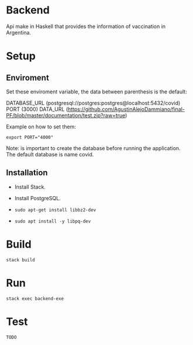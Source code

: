 # Backend

Api make in Haskell that provides the information of vaccination in Argentina.

# Setup

## Enviroment

Set these enviroment variable, the data between parenthesis is the default:

DATABASE_URL (postgresql://postgres:postgres@localhost:5432/covid)
PORT         (3000)
DATA_URL     (https://github.com/AgustinAlejoDammiano/final-PF/blob/master/documentation/test.zip?raw=true)

Example on how to set them:

```
export PORT="4000"
```

Note: is important to create the database before running the application. The default database is name covid.

## Installation

* Install Stack.

* Install PostgreSQL.

* ```sudo apt-get install libbz2-dev```

* ```sudo apt install -y libpq-dev```

# Build

```
stack build
```

# Run

```
stack exec backend-exe
```

# Test

```
TODO
```
